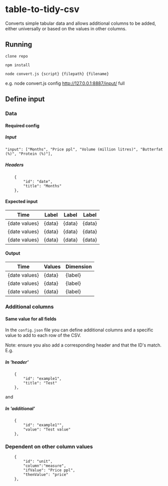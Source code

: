 # table-to-tidy-csv

Converts simple tabular data and allows additional columns to be added, either universally or based on the values in other columns.

## Running

```clone repo```

```npm install```

```node convert.js {script} {filepath} {filename}```

e.g. node convert.js config http://127.0.0.1:8887/input/ full


## Define input

### Data

#### Required config

##### Input
```    
"input": ["Months", "Price ppl", "Volume (million litres)", "Butterfat (%)", "Protein (%)"],
```

##### Headers
```
    {
        "id": "date",
        "title": "Months"
    },
```

#### Expected input
|Time|Label|Label|Label|
|---|---|---|---|
|{date values}|{data}|{data}|{data}|
|{date values}|{data}|{data}|{data}|
|{date values}|{data}|{data}|{data}|

#### Output
|Time|Values|Dimension|
|---|---|---|
|{date values}|{data}|{label}|
|{date values}|{data}|{label}|
|{date values}|{data}|{label}|

### Additional columns

#### Same value for all fields
In the `config.json` file you can define additional columns and a specific value to add to each row of the CSV.

 Note: ensure you also add a corresponding header and that the ID's match. E.g.
##### In 'header'
```
    {
        "id": "example1",
        "title": "Test"
    },
```
and
##### In 'additional'
```
    {
        "id": "example1"",
        "value": "Test value"
    },
```

### Dependent on other column values

```
    {
        "id": "unit",
        "column":"measure",
        "ifValue": "Price ppl",
        "thenValue": "price"
    },
```
